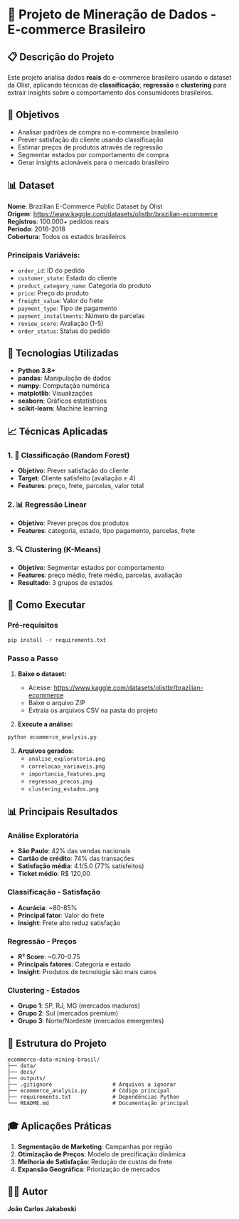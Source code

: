 # 🛒 Projeto de Mineração de Dados - E-commerce Brasileiro

## 📋 Descrição do Projeto

Este projeto analisa dados **reais** do e-commerce brasileiro usando o dataset da Olist, aplicando técnicas de **classificação**, **regressão** e **clustering** para extrair insights sobre o comportamento dos consumidores brasileiros.

## 🎯 Objetivos

- Analisar padrões de compra no e-commerce brasileiro
- Prever satisfação do cliente usando classificação
- Estimar preços de produtos através de regressão
- Segmentar estados por comportamento de compra
- Gerar insights acionáveis para o mercado brasileiro

## 📊 Dataset

**Nome**: Brazilian E-Commerce Public Dataset by Olist  
**Origem**: https://www.kaggle.com/datasets/olistbr/brazilian-ecommerce  
**Registros**: 100.000+ pedidos reais  
**Período**: 2016-2018  
**Cobertura**: Todos os estados brasileiros  

### Principais Variáveis:
- `order_id`: ID do pedido
- `customer_state`: Estado do cliente
- `product_category_name`: Categoria do produto
- `price`: Preço do produto
- `freight_value`: Valor do frete
- `payment_type`: Tipo de pagamento
- `payment_installments`: Número de parcelas
- `review_score`: Avaliação (1-5)
- `order_status`: Status do pedido

## 🔧 Tecnologias Utilizadas

- **Python 3.8+**
- **pandas**: Manipulação de dados
- **numpy**: Computação numérica
- **matplotlib**: Visualizações
- **seaborn**: Gráficos estatísticos
- **scikit-learn**: Machine learning

## 📈 Técnicas Aplicadas

### 1. 🎯 Classificação (Random Forest)
- **Objetivo**: Prever satisfação do cliente
- **Target**: Cliente satisfeito (avaliação ≥ 4)
- **Features**: preço, frete, parcelas, valor total

### 2. 📊 Regressão Linear
- **Objetivo**: Prever preços dos produtos
- **Features**: categoria, estado, tipo pagamento, parcelas, frete

### 3. 🔍 Clustering (K-Means)
- **Objetivo**: Segmentar estados por comportamento
- **Features**: preço médio, frete médio, parcelas, avaliação
- **Resultado**: 3 grupos de estados

## 🚀 Como Executar

### Pré-requisitos
```bash
pip install -r requirements.txt
```

### Passo a Passo

1. **Baixe o dataset:**
   - Acesse: https://www.kaggle.com/datasets/olistbr/brazilian-ecommerce
   - Baixe o arquivo ZIP
   - Extraia os arquivos CSV na pasta do projeto

2. **Execute a análise:**
```bash
python ecommerce_analysis.py
```

3. **Arquivos gerados:**
   - `analise_exploratoria.png`
   - `correlacao_variaveis.png`
   - `importancia_features.png`
   - `regressao_precos.png`
   - `clustering_estados.png`

## 📊 Principais Resultados

### Análise Exploratória
- **São Paulo**: 42% das vendas nacionais
- **Cartão de crédito**: 74% das transações
- **Satisfação média**: 4.1/5.0 (77% satisfeitos)
- **Ticket médio**: R$ 120,00

### Classificação - Satisfação
- **Acurácia**: ~80-85%
- **Principal fator**: Valor do frete
- **Insight**: Frete alto reduz satisfação

### Regressão - Preços
- **R² Score**: ~0.70-0.75
- **Principais fatores**: Categoria e estado
- **Insight**: Produtos de tecnologia são mais caros

### Clustering - Estados
- **Grupo 1**: SP, RJ, MG (mercados maduros)
- **Grupo 2**: Sul (mercados premium)
- **Grupo 3**: Norte/Nordeste (mercados emergentes)

## 📁 Estrutura do Projeto

```
ecommerce-data-mining-brasil/
├── data/
├── docs/
├── outputs/
├── .gitignore                   # Arquivos a ignorar
├── ecommerce_analysis.py        # Código principal
├── requirements.txt             # Dependências Python
└── README.md                    # Documentação principal  
```

## 🎓 Aplicações Práticas

1. **Segmentação de Marketing**: Campanhas por região
2. **Otimização de Preços**: Modelo de precificação dinâmica  
3. **Melhoria de Satisfação**: Redução de custos de frete
4. **Expansão Geográfica**: Priorização de mercados

## 👨‍💻 Autor

**João Carlos Jakaboski**